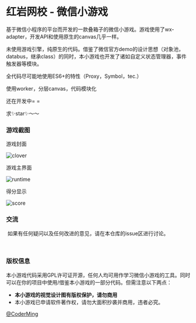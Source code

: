 # 红岩网校 - 微信小游戏



基于微信小程序的平台而开发的一款叠箱子的微信小游戏。游戏使用了wx-adapter，开发API和使用原生的canvas几乎一样。

未使用游戏引擎，纯原生的代码。借鉴了微信官方demo的设计思想（对象池，databus，继承class）的同时，本小游戏也开发了诸如自定义状态管理器，事件触发器等模块。

全代码尽可能地使用ES6+的特性（Proxy，Symbol，tec.）

使用worker，分层canvas，代码模块化



还在开发中= =

求✨star✨～～



### 游戏截图

游戏封面

![clover](https://wx.idsbllp.cn/extension/img/xyx-images/assets/clover.png)

游戏主界面

![runtime](https://wx.idsbllp.cn/extension/img/xyx-images/assets/runtime.png)

得分显示

![score](https://wx.idsbllp.cn/extension/img/xyx-images/assets/score.png)

### 交流

​	如果有任何疑问以及任何改进的意见，请在本仓库的issue区进行讨论。

​	

### 版权信息

​	本小游戏代码采用GPL许可证开源，任何人均可用作学习微信小游戏的工具。同时可以在你的项目中使用/借鉴本小游戏的一部分代码。但需注意以下两点：

- **本小游戏的视觉设计图有版权保护，请勿商用**
- 本小游戏已申请软件著作权，请勿大面积抄袭并商用，违者必究。



[@CoderMing](https://github.com/coderming)